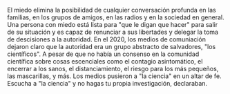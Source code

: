 El miedo elimina la posibilidad de cualquier conversación profunda en las familias, en los grupos de amigos, en las radios y en la sociedad en general. Una persona con miedo está lista para "que le digan que hacer" para salir de su situación y es capaz de renunciar a sus libertades y delegar la toma de descisiones a la autoridad. En el 2020, los medios de comuniación dejaron claro que la autoridad era un grupo abstracto de salvadores, "los científicos". A pesar de que no había un consenso en la comunidad científica sobre cosas escenciales como el contagio asintomático, el encerrar a los sanos, el distanciamiento, el riesgo para los más pequeños, las mascarillas, y más. Los medios pusieron a "la ciencia" en un altar de fe. Escucha a "la ciencia" y no hagas tu propia investigación, declaraban.